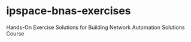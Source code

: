 # ipspace-bnas-exercises
Hands-On Exercise Solutions for Building Network Automation Solutions Course
